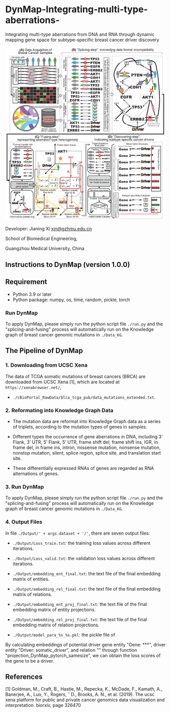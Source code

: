 # DynMap-Integrating-multi-type-aberrations-
Integrating multi-type aberrations from DNA and RNA through dynamic mapping gene space for subtype-specific breast cancer driver discovery

![image](https://github.com/JianingXi/DynMap-Integrating-multi-type-aberrations/blob/main/blob/master/bin/splash.png)

Developer: Jianing Xi <xjn@gzhmu.edu.cn>

School of Biomedical Engineering,

Guangzhou Medical University, China

## Instructions to DynMap (version 1.0.0)

Requirement
------------------------
* Python 3.9 or later
* Python package: numpy, os, time, random, pickle, torch 

### Run DynMap

To apply DynMap, please simply run the python script file `./run.py` and the "splicing-and-fusing" process will automatically run on the Knowledge graph of breast cancer genomic mutations in `./Data_KG`.


The Pipeline of DynMap
------------------------

### 1. Downloading from UCSC Xena

The data of TCGA somatic mutations of breast cancers (BRCA) are downloaded from UCSC Xena [1], which are located at `https://xenabrowser.net/`,
* `./cBioPortal_RawData/blca_tcga_pub/data_mutations_extended.txt`.

### 2. Reformating into Knowledge Graph Data

* The mutation data are reformat into Knowledge Graph data as a series of triplets, according to the mutation types of genes in samples.

* Different types the occurrence of gene aberrations in DNA, including 3’ Flank, 3’ UTR, 5’ Flank, 5’ UTR, frame shift del, frame shift ins, IGR, in frame del, in frame ins, intron, missense mutation,
nonsense mutation, nonstop mutation, silent, splice region, splice site, and translation start site.

* These differentially expressed RNAs of genes are regarded as RNA alternations of genes.

### 3. Run DynMap

To apply DynMap, please simply run the python script file `./run.py` and the "splicing-and-fusing" process will automatically run on the Knowledge graph of breast cancer genomic mutations in `./Data_KG`.

### 4. Output Files

In file `./Output/' + args.dataset + '/'`, there are seven output files:

* `./Output/Loss_train.txt`: the training loss values across different iterations.

* `./Output/Loss_valid.txt`: the validation loss values across different iterations.

* `./Output/embedding_ent_final.txt`: the text file of the final embedding matrix of entities.

* `./Output/embedding_rel_final.txt`: the text file of the final embedding matrix of relations.

* `./Output/embedding_ent_proj_final.txt`: the text file of the final embedding matrix of entity projections.

* `./Output/embedding_rel_proj_final.txt`: the text file of the final embedding matrix of relation projections.

* `./Output/model_para_%s_%s.pkl`: the pickle file of 

By calculating embeddings of potential driver gene entity "Gene: ***", driver entity "Driver: somatic_driver", and relation "" through function "projection_DynMap_pytorch_samesize", we can obtain the loss scores of the gene to be a driver.

References
------------------------
[1] Goldman, M., Craft, B., Hastie, M., Repecka, K., McDade, F., Kamath, A., Banerjee, A., Luo, Y., Rogers, ˇ D., Brooks, A. N., et al. (2019). The ucsc xena platform for public and private cancer genomics data visualization and interpretation. biorxiv, page 326470
